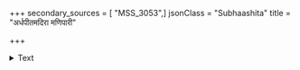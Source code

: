 +++
secondary_sources = [ "MSS_3053",]
jsonClass = "Subhaashita"
title = "अर्धपीतमदिरा मणिपारी"

+++

<details><summary>Text</summary>

अर्धपीतमदिरा मणिपारी शोभतां कथमतीव तरुण्याः।  
चुम्बितैरधिकपाटलभासा पूरिताधरमयूखभरेण॥
</details>
